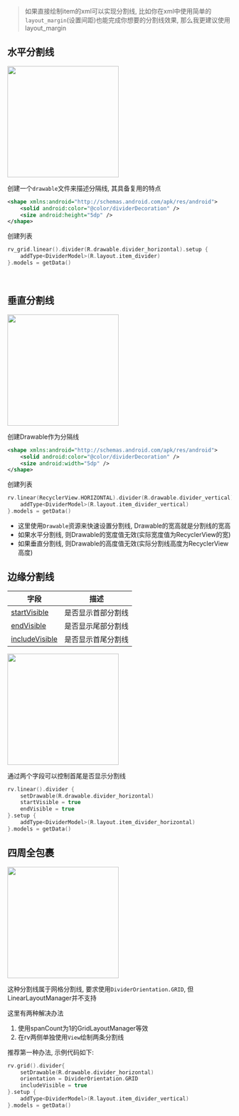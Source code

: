 > 如果直接绘制item的xml可以实现分割线, 比如你在xml中使用简单的`layout_margin`(设置间距)也能完成你想要的分割线效果, 那么我更建议使用layout_margin

## 水平分割线

<img src="https://i.loli.net/2021/08/14/IoBfnz6ERXVHlq3.png" width="250" />

创建一个`drawable`文件来描述分隔线, 其具备复用的特点

```xml
<shape xmlns:android="http://schemas.android.com/apk/res/android">
    <solid android:color="@color/dividerDecoration" />
    <size android:height="5dp" />
</shape>
```

创建列表

```kotlin
rv_grid.linear().divider(R.drawable.divider_horizontal).setup {
    addType<DividerModel>(R.layout.item_divider)
}.models = getData()
```

<br>

## 垂直分割线

<img src="https://i.loli.net/2021/08/14/rAeDXkfV6HxJUym.png" width="250"/>

创建Drawable作为分隔线
```xml
<shape xmlns:android="http://schemas.android.com/apk/res/android">
    <solid android:color="@color/dividerDecoration" />
    <size android:width="5dp" />
</shape>
```

创建列表
```kotlin
rv.linear(RecyclerView.HORIZONTAL).divider(R.drawable.divider_vertical).setup {
    addType<DividerModel>(R.layout.item_divider_vertical)
}.models = getData()
```


- 这里使用`Drawable`资源来快速设置分割线, Drawable的宽高就是分割线的宽高
- 如果水平分割线, 则Drawable的宽度值无效(实际宽度值为RecyclerView的宽)
- 如果垂直分割线, 则Drawable的高度值无效(实际分割线高度为RecyclerView高度)


## 边缘分割线

| 字段 | 描述 |
|-|-|
| [startVisible](api/-b-r-v/com.drake.brv/-default-decoration/index.html#-2091559976%2FProperties%2F-900954490) | 是否显示首部分割线 |
| [endVisible](api/-b-r-v/com.drake.brv/-default-decoration/index.html#-377591023%2FProperties%2F-900954490) | 是否显示尾部分割线 |
| [includeVisible](api/-b-r-v/com.drake.brv/-default-decoration/index.html#1716094302%2FProperties%2F-900954490) | 是否显示首尾分割线 |

<img src="https://i.loli.net/2021/08/14/iL5epWdOQKnwZAc.png" width="250"/>

通过两个字段可以控制首尾是否显示分割线

```kotlin hl_lines="3 4"
rv.linear().divider {
    setDrawable(R.drawable.divider_horizontal)
    startVisible = true
    endVisible = true
}.setup {
    addType<DividerModel>(R.layout.item_divider_horizontal)
}.models = getData()
```

## 四周全包裹

<img src="https://i.loli.net/2021/08/14/lGSOPdg5A8WInoL.png" width="250"/>

这种分割线属于网格分割线, 要求使用`DividerOrientation.GRID`, 但LinearLayoutManager并不支持

这里有两种解决办法

1. 使用spanCount为1的GridLayoutManager等效
1. 在rv两侧单独使用`View`绘制两条分割线

推荐第一种办法, 示例代码如下:

```kotlin
rv.grid().divider{
    setDrawable(R.drawable.divider_horizontal)
    orientation = DividerOrientation.GRID
    includeVisible = true
}.setup {
    addType<DividerModel>(R.layout.item_divider_vertical)
}.models = getData()
```
